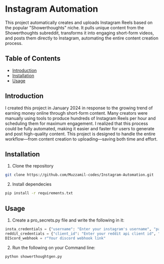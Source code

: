 # Instagram Automation
This project automatically creates and uploads Instagram Reels based on the popular "Showerthoughts" niche. It pulls unique content from the Showerthoughts subreddit, transforms it into engaging short-form videos, and posts them directly to Instagram, automating the entire content creation process.

## Table of Contents
- [Introduction](#introduction)
- [Installation](#installation)
- [Usage](#usage)

## Introduction
I created this project in January 2024 in response to the growing trend of earning money online through short-form content. Many creators were manually using tools to produce hundreds of Instagram Reels per hour and scheduling them for maximum engagement. I realized that this process could be fully automated, making it easier and faster for users to generate and post high-quality content. This project is designed to handle the entire workflow—from content creation to uploading—saving both time and effort.



## Installation
1. Clone the repository

```bash
git clone https://github.com/Muzzamil-codes/Instagram-Automation.git
```

2. Install dependecies

```bash
pip install -r requirements.txt
```

## Usage

1. Create a pro_secrets.py file and write the following in it:
```python
insta_credentials = {"username": "Enter your instagram's username", "password":"Enter your instagram's password"}
reddit_credentials = {"client_id": "Enter your reddit api client id", "secret_key":"Enter reddit api client secret", "username":"Username of your reddit account", "password":"your api password"}
DIScord_webhook = r"Your discord webhook link"
```
2. Run the following on your Command line:
```bash
python showerthoughtgen.py
```